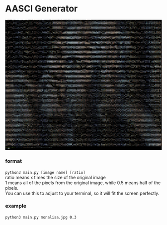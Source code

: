 # AASCI Generator
![alt text](sample.png)
### format   
```python3 main.py [image name] [ratio]```  
ratio means x times the size of the original image  
1 means all of the pixels from the original image, while 0.5 means half of the pixels.  
You can use this to adjust to your terminal, so it will fit the screen perfectly.   
### example  
```python3 main.py monalisa.jpg 0.3```


